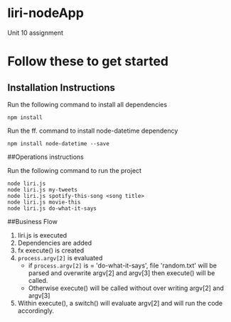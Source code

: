 # liri-nodeApp
Unit 10 assignment

# Follow these to get started
## Installation Instructions

Run the following command to install all dependencies 

    npm install

Run the ff. command to install node-datetime dependency

    npm install node-datetime --save

##Operations instructions

Run the following command to run the project

    node liri.js
    node liri.js my-tweets
    node liri.js spotify-this-song <song title>
    node liri.js movie-this
    node liri.js do-what-it-says
    
##Business Flow
1. liri.js is executed
2. Dependencies are added
3. fx execute() is created
4. `process.argv[2]` is evaluated
   * if `process.argv[2]` is  = 'do-what-it-says', file 'random.txt' will be parsed and overwrite argv[2] and argv[3] then execute() will be called.
   * Otherwise execute() will be called without over writing argv[2] and argv[3]
5. Within execute(), a switch() will evaluate argv[2] and will run the code accordingly.
